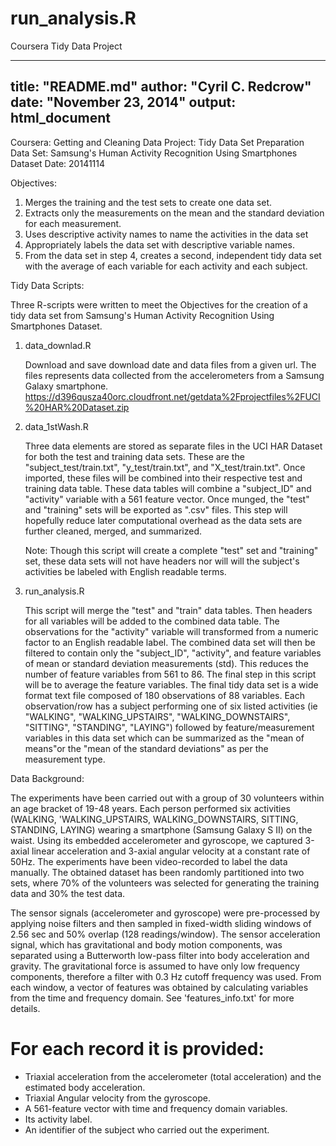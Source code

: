 run_analysis.R
==============

Coursera Tidy Data Project

---
title: "README.md"
author: "Cyril C. Redcrow"
date: "November 23, 2014"
output: html_document
---

Coursera:  Getting and Cleaning Data
Project:   Tidy Data Set Preparation
Data Set:  Samsung's Human Activity Recognition Using Smartphones Dataset
Date:      20141114

  
Objectives:  
   1.  Merges the training and the test sets to create one data set.
   2.  Extracts only the measurements on the mean and the standard 
       deviation for each measurement.
   3.  Uses descriptive activity names to name the activities in the data set
   4.  Appropriately labels the data set with descriptive variable names.
   5.  From the data set in step 4, creates a second, independent tidy data set
       with the average of each variable  for each activity and each subject.
       
Tidy Data Scripts:

Three R-scripts were written to meet the Objectives for the creation of a tidy data set from Samsung's Human Activity Recognition Using Smartphones Dataset.

1.  data_downlad.R

    Download and save download date and data files from a given url.
    The files represents data collected from the accelerometers from
    a Samsung Galaxy smartphone.
    https://d396qusza40orc.cloudfront.net/getdata%2Fprojectfiles%2FUCI%20HAR%20Dataset.zip
    
2.  data_1stWash.R

    Three data elements are stored as separate files in the UCI HAR
    Dataset for both the test and training data sets.  These are the
    "subject_test/train.txt", "y_test/train.txt", and "X_test/train.txt". Once 
    imported, these files will be combined into their respective test and training 
    data table.  These data tables will combine a "subject_ID" and "activity" variable
    with a 561 feature vector.  Once munged, the "test" and "training" sets will
    be exported as ".csv" files. This step will hopefully reduce later computational
    overhead as the data sets are further cleaned, merged, and summarized.

    Note:  Though this script will create a complete "test" set and "training"
    set, these data sets will not have headers nor will will the subject's
    activities be labeled with English readable terms.
    
3.  run_analysis.R

    This script will merge the "test" and "train" data tables.  Then headers for all
    variables will be added to the combined data table.  The observations for the 
    "activity" variable will transformed from a numeric factor to an English readable 
    label.  The combined data set will then be filtered to contain only the "subject_ID",
    "activity", and feature variables of mean or standard deviation measurements (std).
    This reduces the number of feature variables from 561 to 86.  The final step in this 
    script will be to average the feature variables.  The final tidy data set is a wide
    format text file composed of 180 observations of 88 variables.  Each observation/row 
    has a subject performing one of six listed activities (ie "WALKING", "WALKING_UPSTAIRS",
    "WALKING_DOWNSTAIRS", "SITTING", "STANDING", "LAYING") followed by feature/measurement
    variables in this data set which can be summarized as the "mean of means"or the "mean
    of the standard deviations" as per the measurement type.


Data Background:

The experiments have been carried out with a group of 30 volunteers within an age bracket of 19-48 years. Each person performed six activities (WALKING, 'WALKING_UPSTAIRS, WALKING_DOWNSTAIRS, SITTING, STANDING, LAYING) wearing a smartphone (Samsung Galaxy S II) on the waist. Using its embedded accelerometer and gyroscope, we captured 3-axial linear acceleration and 3-axial angular velocity at a constant rate of 50Hz. The experiments have been video-recorded to label the data manually. The obtained dataset has been randomly partitioned into two sets, where 70% of the volunteers was selected for generating the training data and 30% the test data. 

The sensor signals (accelerometer and gyroscope) were pre-processed by applying noise filters and then sampled in fixed-width sliding windows of 2.56 sec and 50% overlap (128 readings/window). The sensor acceleration signal, which has gravitational and body motion components, was separated using a Butterworth low-pass filter into body acceleration and gravity. The gravitational force is assumed to have only low frequency components, therefore a filter with 0.3 Hz cutoff frequency was used. From each window, a vector of features was obtained by calculating variables from the time and frequency domain. See 'features_info.txt' for more details. 

For each record it is provided:
======================================

- Triaxial acceleration from the accelerometer (total acceleration) and the estimated body acceleration.
- Triaxial Angular velocity from the gyroscope. 
- A 561-feature vector with time and frequency domain variables. 
- Its activity label. 
- An identifier of the subject who carried out the experiment.
